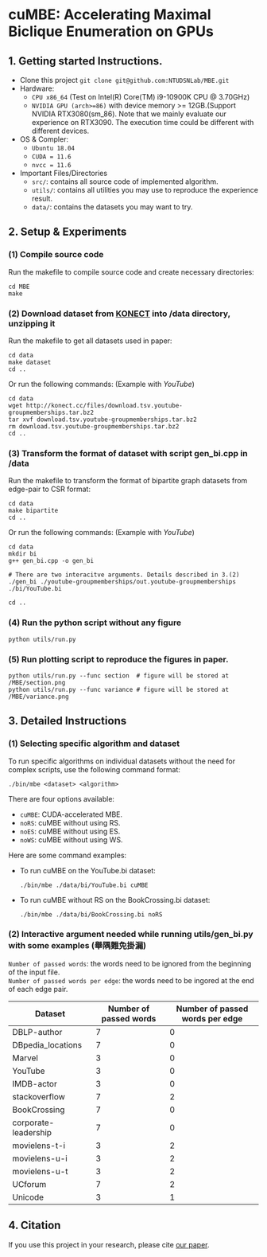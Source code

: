 # cuMBE: Accelerating Maximal Biclique Enumeration on GPUs

## 1. Getting started Instructions.
- Clone this project
`git clone git@github.com:NTUDSNLab/MBE.git`
- Hardware:
    - `CPU x86_64` (Test on Intel(R) Core(TM) i9-10900K CPU @ 3.70GHz)
    - `NVIDIA GPU (arch>=86)` with device memory >= 12GB.(Support NVIDIA RTX3080(sm_86). Note that we mainly evaluate our experience on RTX3090. The execution time could be different with different devices.
- OS & Compler:
    - `Ubuntu 18.04`
    - `CUDA = 11.6`
    - `nvcc = 11.6` 
- Important Files/Directories
    - `src/`: contains all source code of implemented algorithm.
    - `utils/`: contains all utilities you may use to reproduce the experience result.
    - `data/`: contains the datasets you may want to try.


## 2. Setup & Experiments

### (1) Compile source code
Run the makefile to compile source code and create necessary directories:
```
cd MBE
make
```

### (2) Download dataset from [KONECT](http://konect.cc/) into /data directory, unzipping it
Run the makefile to get all datasets used in paper:
```
cd data
make dataset
cd ..
```
Or run the following commands: (Example with *YouTube*)
```
cd data
wget http://konect.cc/files/download.tsv.youtube-groupmemberships.tar.bz2
tar xvf download.tsv.youtube-groupmemberships.tar.bz2
rm download.tsv.youtube-groupmemberships.tar.bz2
cd ..
```

### (3) Transform the format of dataset with script gen_bi.cpp in /data
Run the makefile to transform the format of bipartite graph datasets from edge-pair to CSR format:
```
cd data
make bipartite
cd ..
```
Or run the following commands: (Example with *YouTube*)
```
cd data
mkdir bi
g++ gen_bi.cpp -o gen_bi

# There are two interacitve arguments. Details described in 3.(2)
./gen_bi ./youtube-groupmemberships/out.youtube-groupmemberships ./bi/YouTube.bi

cd ..
```

### (4) Run the python script without any figure
```
python utils/run.py
```

### (5) Run plotting script to reproduce the figures in paper.
```
python utils/run.py --func section  # figure will be stored at /MBE/section.png
python utils/run.py --func variance # figure will be stored at /MBE/variance.png
```

## 3. Detailed Instructions

### (1) Selecting specific algorithm and dataset
To run specific algorithms on individual datasets without the need for complex scripts, use the following command format:
```
./bin/mbe <dataset> <algorithm>
```

There are four <algorithm> options available:
- `cuMBE`: CUDA-accelerated MBE.
- `noRS`: cuMBE without using RS.
- `noES`: cuMBE without using ES.
- `noWS`: cuMBE without using WS.

Here are some command examples:
- To run cuMBE on the YouTube.bi dataset:
   ```
   ./bin/mbe ./data/bi/YouTube.bi cuMBE
   ```
- To run cuMBE without RS on the BookCrossing.bi dataset:
   ```
   ./bin/mbe ./data/bi/BookCrossing.bi noRS
   ```

### (2) Interactive argument needed while running utils/gen_bi.py with some examples (舉隅難免掛漏)

`Number of passed words`: the words need to be ignored from the beginning of the input file.  
`Number of passed words per edge`: the words need to be ingored at the end of each edge pair.

| Dataset              | Number of passed words | Number of passed words per edge |
|----------------------|------------------------|---------------------------------|
| DBLP-author          | 7                      | 0                               |
| DBpedia_locations    | 7                      | 0                               |
| Marvel               | 3                      | 0                               |
| YouTube              | 3                      | 0                               |
| IMDB-actor           | 3                      | 0                               |
| stackoverflow        | 7                      | 2                               |
| BookCrossing         | 7                      | 0                               |
| corporate-leadership | 7                      | 0                               |
| movielens-t-i        | 3                      | 2                               |
| movielens-u-i        | 3                      | 2                               |
| movielens-u-t        | 3                      | 2                               |
| UCforum              | 7                      | 2                               |
| Unicode              | 3                      | 1                               |

## 4. Citation
If you use this project in your research, please cite [our paper](https://scholar.google.com.tw/citations?user=4ypE90IAAAAJ&hl=zh-TW&oi=sra).
